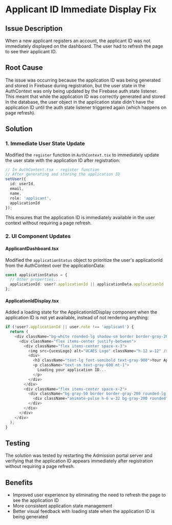 # Applicant ID Immediate Display Fix

## Issue Description
When a new applicant registers an account, the applicant ID was not immediately displayed on the dashboard. The user had to refresh the page to see their applicant ID.

## Root Cause
The issue was occurring because the application ID was being generated and stored in Firebase during registration, but the user state in the AuthContext was only being updated by the Firebase auth state listener. This meant that while the application ID was correctly generated and stored in the database, the user object in the application state didn't have the application ID until the auth state listener triggered again (which happens on page refresh).

## Solution

### 1. Immediate User State Update
Modified the `register` function in `AuthContext.tsx` to immediately update the user state with the application ID after registration:

```typescript
// In AuthContext.tsx - register function
// After generating and storing the application ID
setUser({
  id: userId,
  email,
  name,
  role: 'applicant',
  applicationId
});
```

This ensures that the application ID is immediately available in the user context without requiring a page refresh.

### 2. UI Component Updates

#### ApplicantDashboard.tsx
Modified the `applicationStatus` object to prioritize the user's applicationId from the AuthContext over the applicationData:

```typescript
const applicationStatus = {
  // Other properties...
  applicationId: user?.applicationId || applicationData.applicationId || 'Not generated'
};
```

#### ApplicationIdDisplay.tsx
Added a loading state for the ApplicationIdDisplay component when the application ID is not yet available, instead of not rendering anything:

```typescript
if (!user?.applicationId || user.role !== 'applicant') {
  return (
    <div className="bg-white rounded-lg shadow-sm border border-gray-200 p-6 mb-6">
      <div className="flex items-center justify-between">
        <div className="flex items-center space-x-3">
          <img src={ucesLogo} alt="UCAES Logo" className="h-12 w-12" />
          <div>
            <h3 className="text-lg font-semibold text-gray-900">Your Application ID</h3>
            <p className="text-sm text-gray-600 mt-1">
              Loading your application ID...
            </p>
          </div>
        </div>
        <div className="flex items-center space-x-2">
          <div className="bg-gray-50 border border-gray-200 rounded-lg px-4 py-2">
            <div className="animate-pulse h-6 w-32 bg-gray-200 rounded"></div>
          </div>
        </div>
      </div>
    </div>
  );
}
```

## Testing
The solution was tested by restarting the Admission portal server and verifying that the application ID appears immediately after registration without requiring a page refresh.

## Benefits
- Improved user experience by eliminating the need to refresh the page to see the application ID
- More consistent application state management
- Better visual feedback with loading state when the application ID is being generated